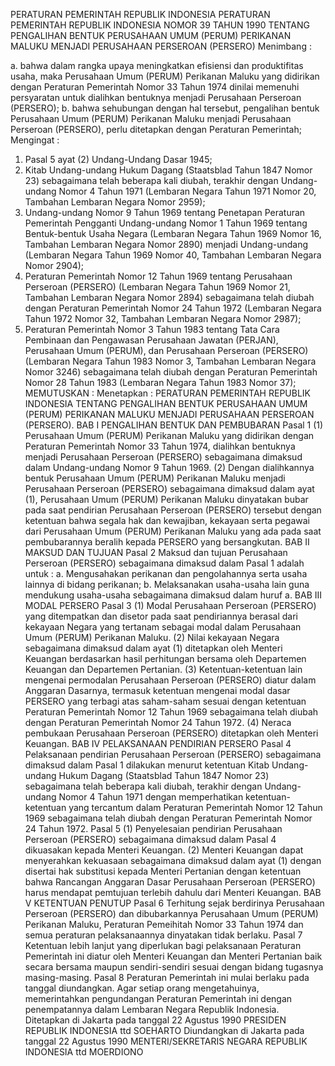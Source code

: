  PERATURAN PEMERINTAH REPUBLIK INDONESIA PERATURAN PEMERINTAH REPUBLIK INDONESIA NOMOR 39 TAHUN 1990 TENTANG PENGALIHAN BENTUK PERUSAHAAN UMUM (PERUM) PERIKANAN MALUKU MENJADI PERUSAHAAN PERSEROAN (PERSERO)
Menimbang :

a. bahwa dalam rangka upaya meningkatkan efisiensi dan produktifitas usaha, maka Perusahaan Umum (PERUM) Perikanan Maluku yang didirikan dengan Peraturan Pemerintah Nomor 33 Tahun 1974 dinilai memenuhi persyaratan untuk dialihkan bentuknya menjadi Perusahaan Perseroan (PERSERO);
b. bahwa sehubungan dengan hal tersebut, pengalihan bentuk Perusahaan Umum (PERUM) Perikanan Maluku menjadi Perusahaan Perseroan (PERSERO), perlu ditetapkan dengan Peraturan Pemerintah;
Mengingat :

1. Pasal 5 ayat (2) Undang-Undang Dasar 1945;
2. Kitab Undang-undang Hukum Dagang (Staatsblad Tahun 1847 Nomor 23) sebagaimana telah beberapa kali diubah, terakhir dengan Undang-undang Nomor 4 Tahun 1971 (Lembaran Negara Tahun 1971 Nomor 20, Tambahan Lembaran Negara Nomor 2959);
3. Undang-undang Nomor 9 Tahun 1969 tentang Penetapan Peraturan Pemerintah Pengganti Undang-undang Nomor 1 Tahun 1969 tentang Bentuk-bentuk Usaha Negara (Lembaran Negara Tahun 1969 Nomor 16, Tambahan Lembaran Negara Nomor 2890) menjadi Undang-undang (Lembaran Negara Tahun 1969 Nomor 40, Tambahan Lembaran Negara Nomor 2904);
4. Peraturan Pemerintah Nomor 12 Tahun 1969 tentang Perusahaan Perseroan (PERSERO) (Lembaran Negara Tahun 1969 Nomor 21, Tambahan Lembaran Negara Nomor 2894) sebagaimana telah diubah dengan Peraturan Pemerintah Nomor 24 Tahun 1972 (Lembaran Negara Tahun 1972 Nomor 32, Tambahan Lembaran Negara Nomor 2987);
5. Peraturan Pemerintah Nomor 3 Tahun 1983 tentang Tata Cara Pembinaan dan Pengawasan Perusahaan Jawatan (PERJAN), Perusahaan Umum (PERUM), dan Perusahaan Perseroan (PERSERO) (Lembaran Negara Tahun 1983 Nomor 3, Tambahan Lembaran Negara Nomor 3246) sebagaimana telah diubah dengan Peraturan Pemerintah Nomor 28 Tahun 1983 (Lembaran Negara Tahun 1983 Nomor 37);
MEMUTUSKAN :
 Menetapkan : PERATURAN PEMERINTAH REPUBLIK INDONESIA TENTANG PENGALIHAN BENTUK PERUSAHAAN UMUM (PERUM) PERIKANAN MALUKU MENJADI PERUSAHAAN PERSEROAN (PERSERO).
BAB I PENGALIHAN BENTUK DAN PEMBUBARAN
Pasal 1
(1) Perusahaan Umum (PERUM) Perikanan Maluku yang didirikan dengan Peraturan Pemerintah Nomor 33 Tahun 1974, dialihkan bentuknya menjadi Perusahaan Perseroan (PERSERO) sebagaimana dimaksud dalam Undang-undang Nomor 9 Tahun 1969.
(2) Dengan dialihkannya bentuk Perusahaan Umum (PERUM) Perikanan Maluku menjadi Perusahaan Perseroan (PERSERO) sebagaimana dimaksud dalam ayat (1), Perusahaan Umum (PERUM) Perikanan Maluku dinyatakan bubar pada saat pendirian Perusahaan Perseroan (PERSERO) tersebut dengan ketentuan bahwa segala hak dan kewajiban, kekayaan serta pegawai dari Perusahaan Umum (PERUM) Perikanan Maluku yang ada pada saat pembubarannya beralih kepada PERSERO yang bersangkutan.
BAB II MAKSUD DAN TUJUAN
Pasal 2
Maksud dan tujuan Perusahaan Perseroan (PERSERO) sebagaimana dimaksud dalam Pasal 1 adalah untuk :
a. Mengusahakan perikanan dan pengolahannya serta usaha lainnya di bidang perikanan;
b. Melaksanakan usaha-usaha lain guna mendukung usaha-usaha sebagaimana dimaksud dalam huruf a.
BAB III MODAL PERSERO
Pasal 3
(1) Modal Perusahaan Perseroan (PERSERO) yang ditempatkan dan disetor pada saat pendiriannya berasal dari kekayaan Negara yang tertanam sebagai modal dalam Perusahaan Umum (PERUM) Perikanan Maluku.
(2) Nilai kekayaan Negara sebagaimana dimaksud dalam ayat (1) ditetapkan oleh Menteri Keuangan berdasarkan hasil perhitungan bersama oleh Departemen Keuangan dan Departemen Pertanian.
(3) Ketentuan-ketentuan lain mengenai permodalan Perusahaan Perseroan (PERSERO) diatur dalam Anggaran Dasarnya, termasuk ketentuan mengenai modal dasar PERSERO yang terbagi atas saham-saham sesuai dengan ketentuan Peraturan Pemerintah Nomor 12 Tahun 1969 sebagaimana telah diubah dengan Peraturan Pemerintah Nomor 24 Tahun 1972.
(4) Neraca pembukaan Perusahaan Perseroan (PERSERO) ditetapkan oleh Menteri Keuangan.
BAB IV PELAKSANAAN PENDIRIAN PERSERO
Pasal 4
Pelaksanaan pendirian Perusahaan Perseroan (PERSERO) sebagaimana dimaksud dalam Pasal 1 dilakukan menurut ketentuan Kitab Undang-undang Hukum Dagang (Staatsblad Tahun 1847 Nomor 23) sebagaimana telah beberapa kali diubah, terakhir dengan Undang-undang Nomor 4 Tahun 1971 dengan memperhatikan ketentuan-ketentuan yang tercantum dalam Peraturan Pemerintah Nomor 12 Tahun 1969 sebagaimana telah diubah dengan Peraturan Pemerintah Nomor 24 Tahun 1972.
Pasal 5
(1) Penyelesaian pendirian Perusahaan Perseroan (PERSERO) sebagaimana dimaksud dalam Pasal 4 dikuasakan kepada Menteri Keuangan.
(2) Menteri Keuangan dapat menyerahkan kekuasaan sebagaimana dimaksud dalam ayat (1) dengan disertai hak substitusi kepada Menteri Pertanian dengan ketentuan bahwa Rancangan Anggaran Dasar Perusahaan Perseroan (PERSERO) harus mendapat pemtujuan terlebih dahulu dari Menteri Keuangan.
BAB V KETENTUAN PENUTUP
Pasal 6
Terhitung sejak berdirinya Perusahaan Perseroan (PERSERO) dan dibubarkannya Perusahaan Umum (PERUM) Perikanan Maluku, Peraturan Pemeihitah Nomor 33 Tahun 1974 dan semua peraturan pelaksanaannya dinyatakan tidak berlaku.
Pasal 7
Ketentuan lebih lanjut yang diperlukan bagi pelaksanaan Peraturan Pemerintah ini diatur oleh Menteri Keuangan dan Menteri Pertanian baik secara bersama maupun sendiri-sendiri sesuai dengan bidang tugasnya masing-masing.
Pasal 8
Peraturan Pemerintah ini mulai berlaku pada tanggal diundangkan.
Agar setiap orang mengetahuinya, memerintahkan pengundangan Peraturan Pemerintah ini dengan penempatannya dalam Lembaran Negara Republik Indonesia. Ditetapkan di Jakarta pada tanggal 22 Agustus 1990 PRESIDEN REPUBLIK INDONESIA ttd SOEHARTO Diundangkan di Jakarta pada tanggal 22 Agustus 1990 MENTERI/SEKRETARIS NEGARA REPUBLIK INDONESIA ttd MOERDIONO